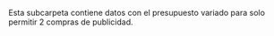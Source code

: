 Esta subcarpeta contiene datos con el presupuesto variado para solo permitir 2 compras de publicidad.
